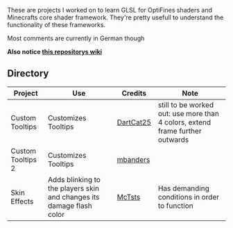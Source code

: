 These are projects I worked on to learn GLSL for OptiFines shaders and Minecrafts core shader framework. They're pretty usefull to understand the functionality of these frameworks.

Most comments are currently in German though

**Also notice [this repositorys wiki](https://github.com/annhilati/minecraft-shader/wiki)**

## Directory
Project | Use | Credits | Note
------- | --- | ------- | -----
Custom Tooltips | Customizes Tooltips | [DartCat25](https://github.com/DartCat25/resourcepacks) | still to be worked out: use more than 4 colors, extend frame further outwards
Custom Tooltips 2 | Customizes Tooltips | [mbanders](https://www.planetminecraft.com/texture-pack/dark-world-tooltips/) |
Skin Effects | Adds blinking to the players skin and changes its damage flash color | [McTsts](https://github.com/McTsts/mc-core-shaders/tree/main/skin%20effects) | Has demanding conditions in order to function
